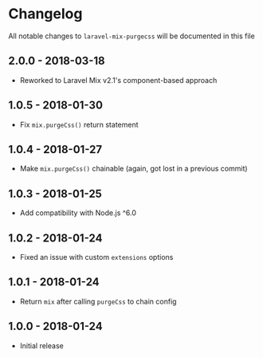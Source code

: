 # Changelog

All notable changes to `laravel-mix-purgecss` will be documented in this file

## 2.0.0 - 2018-03-18
- Reworked to Laravel Mix v2.1's component-based approach

## 1.0.5 - 2018-01-30
- Fix `mix.purgeCss()` return statement

## 1.0.4 - 2018-01-27
- Make `mix.purgeCss()` chainable (again, got lost in a previous commit)

## 1.0.3 - 2018-01-25
- Add compatibility with Node.js ^6.0

## 1.0.2 - 2018-01-24
- Fixed an issue with custom `extensions` options

## 1.0.1 - 2018-01-24
- Return `mix` after calling `purgeCss` to chain config

## 1.0.0 - 2018-01-24
- Initial release
